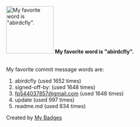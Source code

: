 <img src="https://my-badges.github.io/my-badges/favorite-word.png" alt="My favorite word is &quot;abirdcfly&quot;." title="My favorite word is &quot;abirdcfly&quot;." width="128">
<strong>My favorite word is &quot;abirdcfly&quot;.</strong>
<br><br>

My favorite commit message words are:

1. abirdcfly (used 1652 times)
2. signed-off-by: (used 1648 times)
3. <fp544037857@gmail.com> (used 1648 times)
4. update (used 997 times)
5. readme.md (used 834 times)


Created by <a href="https://github.com/my-badges/my-badges">My Badges</a>